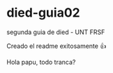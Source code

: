 # died-guia02
segunda guia de died - UNT FRSF

Creado el readme exitosamente :+1:

Hola papu, todo tranca?
